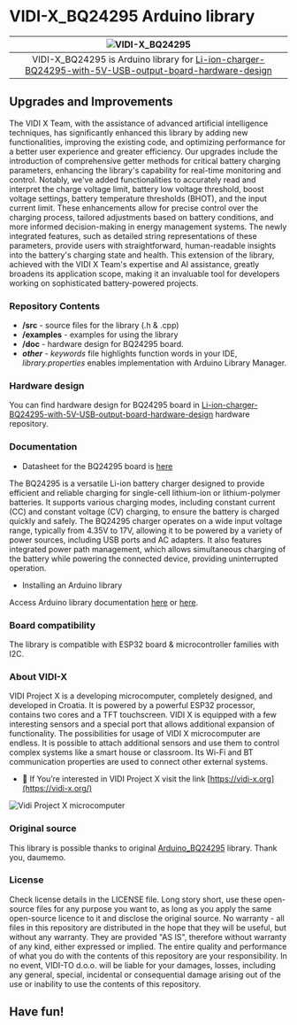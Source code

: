 # VIDI-X_BQ24295 Arduino library

| ![VIDI-X_BQ24295](https://soldered.com/productdata/2022/03/DSC_3449-Edit.jpg) |
| :------------------------------------------------------------------------------------: |
|                      VIDI-X_BQ24295 is Arduino library for [Li-ion-charger-BQ24295-with-5V-USB-output-board-hardware-design](https://github.com/SolderedElectronics/Li-ion-charger-BQ24295-with-5V-USB-output-board-hardware-design)                      |

## Upgrades and Improvements

The VIDI X Team, with the assistance of advanced artificial intelligence techniques, has significantly enhanced this library by adding new functionalities, improving the existing code, and optimizing performance for a better user experience and greater efficiency. Our upgrades include the introduction of comprehensive getter methods for critical battery charging parameters, enhancing the library's capability for real-time monitoring and control. Notably, we've added functionalities to accurately read and interpret the charge voltage limit, battery low voltage threshold, boost voltage settings, battery temperature thresholds (BHOT), and the input current limit. These enhancements allow for precise control over the charging process, tailored adjustments based on battery conditions, and more informed decision-making in energy management systems. The newly integrated features, such as detailed string representations of these parameters, provide users with straightforward, human-readable insights into the battery's charging state and health. This extension of the library, achieved with the VIDI X Team's expertise and AI assistance, greatly broadens its application scope, making it an invaluable tool for developers working on sophisticated battery-powered projects.

### Repository Contents

- **/src** - source files for the library (.h & .cpp)
- **/examples** - examples for using the library
- **/doc** - hardware design for BQ24295 board.
- **_other_** - _keywords_ file highlights function words in your IDE, _library.properties_ enables implementation with Arduino Library Manager.

### Hardware design

You can find hardware design for BQ24295 board in [Li-ion-charger-BQ24295-with-5V-USB-output-board-hardware-design](https://github.com/SolderedElectronics/Li-ion-charger-BQ24295-with-5V-USB-output-board-hardware-design) hardware repository.

### Documentation

- Datasheet for the BQ24295 board is [here](https://soldered.com/productdata/2022/03/Soldered_bq24295_datasheet.pdf)

The BQ24295 is a versatile Li-ion battery charger designed to provide efficient and reliable charging for single-cell lithium-ion or lithium-polymer batteries. It supports various charging modes, including constant current (CC) and constant voltage (CV) charging, to ensure the battery is charged quickly and safely.
The BQ24295 charger operates on a wide input voltage range, typically from 4.35V to 17V, allowing it to be powered by a variety of power sources, including USB ports and AC adapters. It also features integrated power path management, which allows simultaneous charging of the battery while powering the connected device, providing uninterrupted operation.

- Installing an Arduino library

Access Arduino library documentation [here](https://docs.arduino.cc/software/ide-v1/tutorials/installing-libraries/) or [here](https://docs.arduino.cc/software/ide-v2/tutorials/ide-v2-installing-a-library/).

### Board compatibility

The library is compatible with ESP32 board & microcontroller families with I2C.

### About VIDI-X

VIDI Project X is a developing microcomputer, completely designed, and developed in Croatia. It is powered by a powerful ESP32 processor, contains two cores and a TFT touchscreen. VIDI X is equipped with a few interesting sensors and a special port that allows additional expansion of functionality. The possibilities for usage of VIDI X microcomputer are endless. It is possible to attach additional sensors and use them to control complex systems like a smart house or classroom. Its Wi-Fi and BT communication properties are used to connect other external systems.
- 👀 If You’re interested in VIDI Project X visit the link [https://vidi-x.org](https://vidi-x.org/)

![Vidi Project X microcomputer](https://vidilab.com/media/k2/items/cache/679aa550c461b354cef4c5f72fe8c7ab_XL.jpg)

### Original source

This library is possible thanks to original [Arduino_BQ24295](https://github.com/daumemo/Arduino_BQ24295) library. Thank you, daumemo.

### License

Check license details in the LICENSE file. Long story short, use these open-source files for any purpose you want to, as long as you apply the same open-source licence to it and disclose the original source. No warranty - all files in this repository are distributed in the hope that they will be useful, but without any warranty. They are provided "AS IS", therefore without warranty of any kind, either expressed or implied. The entire quality and performance of what you do with the contents of this repository are your responsibility. In no event, VIDI-TO d.o.o. will be liable for your damages, losses, including any general, special, incidental or consequential damage arising out of the use or inability to use the contents of this repository.

## Have fun!
